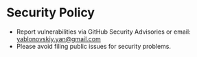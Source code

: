 # Security Policy

- Report vulnerabilities via GitHub Security Advisories or email: yablonovskiy.yan@gmail.com
- Please avoid filing public issues for security problems.
